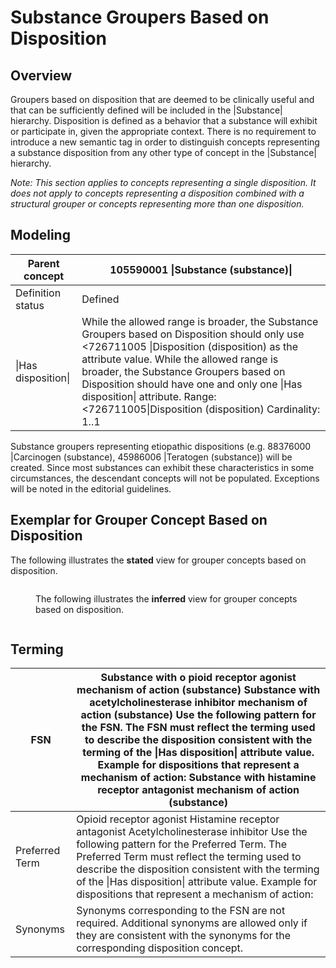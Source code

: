 # Substance Groupers Based on Disposition

## Overview

Groupers based on disposition that are deemed to be clinically useful and that can be sufficiently defined will be included in the |Substance| hierarchy. Disposition is defined as a behavior that a substance will exhibit or participate in, given the appropriate context. There is no requirement to introduce a new semantic tag in order to distinguish concepts representing a substance disposition from any other type of concept in the |Substance| hierarchy.

_Note: This section applies to concepts representing a single disposition. It does not apply to concepts representing a disposition combined with a structural grouper or concepts representing more than one disposition._

## Modeling

| Parent concept      | 105590001 \|Substance (substance)\|                                                                                                                                                                                                                                                                                                                                       |
| ------------------- | ------------------------------------------------------------------------------------------------------------------------------------------------------------------------------------------------------------------------------------------------------------------------------------------------------------------------------------------------------------------------- |
| Definition status   | Defined                                                                                                                                                                                                                                                                                                                                                                   |
| \|Has disposition\| | While the allowed range is broader, the Substance Groupers based on Disposition should only use <726711005 \|Disposition (disposition) as the attribute value. While the allowed range is broader, the Substance Groupers based on Disposition should have one and only one \|Has disposition\| attribute. Range: <726711005\|Disposition (disposition) Cardinality: 1..1 |

Substance groupers representing etiopathic dispositions (e.g. 88376000 |Carcinogen (substance), 45986006 |Teratogen (substance)) will be created. Since most substances can exhibit these characteristics in some circumstances, the descendant concepts will not be populated. Exceptions will be noted in the editorial guidelines.

## Exemplar for Grouper Concept Based on Disposition

The following illustrates the **stated** view for grouper concepts based on disposition.

<figure><img src="../../../../substance/images/174691437.png" alt=""><figcaption><p>The following illustrates the <strong>inferred</strong> view for grouper concepts based on disposition.</p></figcaption></figure>

<figure><img src="../../../../substance/images/174691438.png" alt=""><figcaption></figcaption></figure>

## Terming

| FSN            | Substance with o pioid receptor agonist mechanism of action (substance) Substance with acetylcholinesterase inhibitor mechanism of action (substance) Use the following pattern for the FSN. The FSN must reflect the terming used to describe the disposition consistent with the terming of the \|Has disposition\| attribute value. Example for dispositions that represent a mechanism of action: Substance with histamine receptor antagonist mechanism of action (substance) |
| -------------- | ---------------------------------------------------------------------------------------------------------------------------------------------------------------------------------------------------------------------------------------------------------------------------------------------------------------------------------------------------------------------------------------------------------------------------------------------------------------------------------- |
| Preferred Term | Opioid receptor agonist Histamine receptor antagonist Acetylcholinesterase inhibitor Use the following pattern for the Preferred Term. The Preferred Term must reflect the terming used to describe the disposition consistent with the terming of the \|Has disposition\| attribute value. Example for dispositions that represent a mechanism of action:                                                                                                                         |
| Synonyms       | Synonyms corresponding to the FSN are not required. Additional synonyms are allowed only if they are consistent with the synonyms for the corresponding disposition concept.                                                                                                                                                                                                                                                                                                       |
